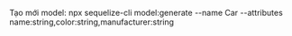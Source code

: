 Tạo mới model: npx sequelize-cli model:generate --name Car --attributes name:string,color:string,manufacturer:string
